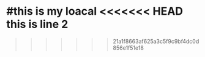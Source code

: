 #this is my loacal 
<<<<<<< HEAD
this is line 2
=======
>>>>>>> 21a1f8663af625a3c5f9c9bf4dc0d856e1f51e18
